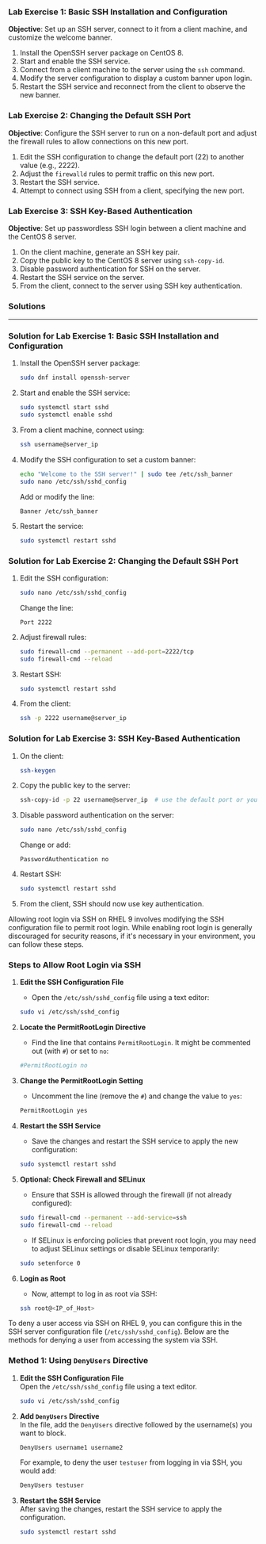 ### Lab Exercise 1: Basic SSH Installation and Configuration

**Objective**: Set up an SSH server, connect to it from a client machine, and customize the welcome banner.

1. Install the OpenSSH server package on CentOS 8.
2. Start and enable the SSH service.
3. Connect from a client machine to the server using the `ssh` command.
4. Modify the server configuration to display a custom banner upon login.
5. Restart the SSH service and reconnect from the client to observe the new banner.

### Lab Exercise 2: Changing the Default SSH Port

**Objective**: Configure the SSH server to run on a non-default port and adjust the firewall rules to allow connections on this new port.

1. Edit the SSH configuration to change the default port (22) to another value (e.g., 2222).
2. Adjust the `firewalld` rules to permit traffic on this new port.
3. Restart the SSH service.
4. Attempt to connect using SSH from a client, specifying the new port.

### Lab Exercise 3: SSH Key-Based Authentication

**Objective**: Set up passwordless SSH login between a client machine and the CentOS 8 server.

1. On the client machine, generate an SSH key pair.
2. Copy the public key to the CentOS 8 server using `ssh-copy-id`.
3. Disable password authentication for SSH on the server.
4. Restart the SSH service on the server.
5. From the client, connect to the server using SSH key authentication.





### Solutions
---


### Solution for Lab Exercise 1: Basic SSH Installation and Configuration

1. Install the OpenSSH server package:
   ```bash
   sudo dnf install openssh-server
   ```

2. Start and enable the SSH service:
   ```bash
   sudo systemctl start sshd
   sudo systemctl enable sshd
   ```

3. From a client machine, connect using:
   ```bash
   ssh username@server_ip
   ```

4. Modify the SSH configuration to set a custom banner:
   ```bash
   echo "Welcome to the SSH server!" | sudo tee /etc/ssh_banner
   sudo nano /etc/ssh/sshd_config
   ```
   Add or modify the line:
   ```
   Banner /etc/ssh_banner
   ```

5. Restart the service:
   ```bash
   sudo systemctl restart sshd
   ```

### Solution for Lab Exercise 2: Changing the Default SSH Port

1. Edit the SSH configuration:
   ```bash
   sudo nano /etc/ssh/sshd_config
   ```
   Change the line:
   ```
   Port 2222
   ```

2. Adjust firewall rules:
   ```bash
   sudo firewall-cmd --permanent --add-port=2222/tcp
   sudo firewall-cmd --reload
   ```

3. Restart SSH:
   ```bash
   sudo systemctl restart sshd
   ```

4. From the client:
   ```bash
   ssh -p 2222 username@server_ip
   ```

### Solution for Lab Exercise 3: SSH Key-Based Authentication

1. On the client:
   ```bash
   ssh-keygen
   ```

2. Copy the public key to the server:
   ```bash
   ssh-copy-id -p 22 username@server_ip  # use the default port or your custom port
   ```

3. Disable password authentication on the server:
   ```bash
   sudo nano /etc/ssh/sshd_config
   ```
   Change or add:
   ```
   PasswordAuthentication no
   ```

4. Restart SSH:
   ```bash
   sudo systemctl restart sshd
   ```

5. From the client, SSH should now use key authentication.



Allowing root login via SSH on RHEL 9 involves modifying the SSH configuration file to permit root login. While enabling root login is generally discouraged for security reasons, if it's necessary in your environment, you can follow these steps.

### Steps to Allow Root Login via SSH

1. **Edit the SSH Configuration File**
   - Open the `/etc/ssh/sshd_config` file using a text editor:
   ```bash
   sudo vi /etc/ssh/sshd_config
   ```

2. **Locate the PermitRootLogin Directive**
   - Find the line that contains `PermitRootLogin`. It might be commented out (with `#`) or set to `no`:
   ```bash
   #PermitRootLogin no
   ```

3. **Change the PermitRootLogin Setting**
   - Uncomment the line (remove the `#`) and change the value to `yes`:
   ```bash
   PermitRootLogin yes
   ```

4. **Restart the SSH Service**
   - Save the changes and restart the SSH service to apply the new configuration:
   ```bash
   sudo systemctl restart sshd
   ```

5. **Optional: Check Firewall and SELinux**
   - Ensure that SSH is allowed through the firewall (if not already configured):
   ```bash
   sudo firewall-cmd --permanent --add-service=ssh
   sudo firewall-cmd --reload
   ```
   - If SELinux is enforcing policies that prevent root login, you may need to adjust SELinux settings or disable SELinux temporarily:
   ```bash
   sudo setenforce 0
   ```

6. **Login as Root**
   - Now, attempt to log in as root via SSH:
   ```bash
   ssh root@<IP_of_Host>
   ```



To deny a user access via SSH on RHEL 9, you can configure this in the SSH server configuration file (`/etc/ssh/sshd_config`). Below are the methods for denying a user from accessing the system via SSH.

### Method 1: Using `DenyUsers` Directive

1. **Edit the SSH Configuration File**  
   Open the `/etc/ssh/sshd_config` file using a text editor.
   ```bash
   sudo vi /etc/ssh/sshd_config
   ```

2. **Add `DenyUsers` Directive**  
   In the file, add the `DenyUsers` directive followed by the username(s) you want to block.
   ```bash
   DenyUsers username1 username2
   ```
   For example, to deny the user `testuser` from logging in via SSH, you would add:
   ```bash
   DenyUsers testuser
   ```

3. **Restart the SSH Service**  
   After saving the changes, restart the SSH service to apply the configuration.
   ```bash
   sudo systemctl restart sshd



